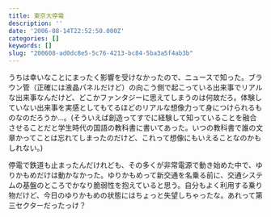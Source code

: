```yaml
---
title: 東京大停電
description: ''
date: '2006-08-14T22:52:50.000Z'
categories: []
keywords: []
slug: "200608-ad0dc8e5-5c76-4213-bc84-5ba3a5f4ab3b"
---
```

うちは幸いなことにまったく影響を受けなかったので、ニュースで知った。ブラウン管（正確には液晶パネルだけど）の向こう側で起こっている出来事でリアルな出来事なんだけど、どこかファンタジーに思えてしまうのは何故だろ。体験していない出来事を実感としてもてるほどのリアルな想像力って身につけられるものなのだろうか…。(そういえば創造ってすでに経験して知っていることを融合させることだと学生時代の国語の教科書に書いてあった。いつの教科書で誰の文章かってことは忘れてしまったのだけど、これって想像にもいえることなのかもしれない。)

停電で鉄道も止まったんだけれども、その多くが非常電源で動き始めた中で、ゆりかもめだけは動かなかった。ゆりかもめって新交通を名乗る前に、交通システムの基盤のところでかなり脆弱性を抱えていると思う。自分もよく利用する乗り物だけど、今日のゆりかもめの状態にはちょっと失望しちゃったな。あれって第三セクターだったっけ？